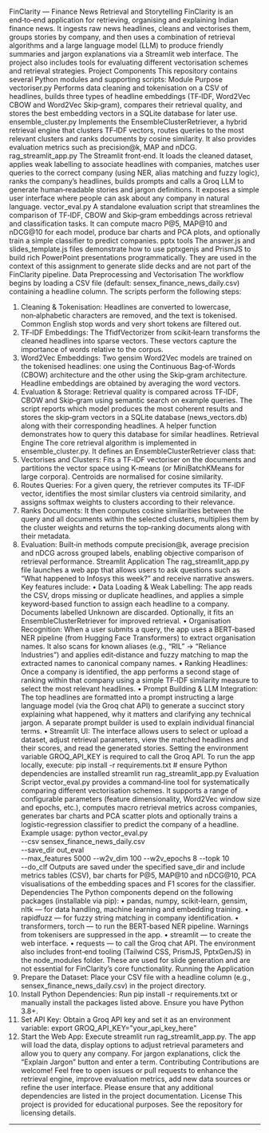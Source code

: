 FinClarity — Finance News Retrieval and Storytelling
FinClarity is an end‑to‑end application for retrieving, organising and explaining Indian finance news. It ingests raw news headlines, cleans and vectorises them, groups stories by company, and then uses a combination of retrieval algorithms and a large language model (LLM) to produce friendly summaries and jargon explanations via a Streamlit web interface. The project also includes tools for evaluating different vectorisation schemes and retrieval strategies.
Project Components
This repository contains several Python modules and supporting scripts:
Module	Purpose
vectoriser.py	Performs data cleaning and tokenisation on a CSV of headlines, builds three types of headline embeddings (TF‑IDF, Word2Vec CBOW and Word2Vec Skip‑gram), compares their retrieval quality, and stores the best embedding vectors in a SQLite database for later use.
ensemble_cluster.py	Implements the EnsembleClusterRetriever, a hybrid retrieval engine that clusters TF‑IDF vectors, routes queries to the most relevant clusters and ranks documents by cosine similarity. It also provides evaluation metrics such as precision@k, MAP and nDCG.
rag_streamlit_app.py	The Streamlit front‑end. It loads the cleaned dataset, applies weak labelling to associate headlines with companies, matches user queries to the correct company (using NER, alias matching and fuzzy logic), ranks the company’s headlines, builds prompts and calls a Groq LLM to generate human‑readable stories and jargon definitions. It exposes a simple user interface where people can ask about any company in natural language.
vector_eval.py	A standalone evaluation script that streamlines the comparison of TF‑IDF, CBOW and Skip‑gram embeddings across retrieval and classification tasks. It can compute macro P@5, MAP@10 and nDCG@10 for each model, produce bar charts and PCA plots, and optionally train a simple classifier to predict companies.
pptx tools	The answer.js and slides_template.js files demonstrate how to use pptxgenjs and PrismJS to build rich PowerPoint presentations programmatically. They are used in the context of this assignment to generate slide decks and are not part of the FinClarity pipeline.
Data Preprocessing and Vectorisation
The workflow begins by loading a CSV file (default: sensex_finance_news_daily.csv) containing a headline column. The scripts perform the following steps:
1.	Cleaning & Tokenisation: Headlines are converted to lowercase, non‑alphabetic characters are removed, and the text is tokenised. Common English stop words and very short tokens are filtered out.
2.	TF‑IDF Embeddings: The TfidfVectorizer from scikit‑learn transforms the cleaned headlines into sparse vectors. These vectors capture the importance of words relative to the corpus.
3.	Word2Vec Embeddings: Two gensim Word2Vec models are trained on the tokenised headlines: one using the Continuous Bag‑of‑Words (CBOW) architecture and the other using the Skip‑gram architecture. Headline embeddings are obtained by averaging the word vectors.
4.	Evaluation & Storage: Retrieval quality is compared across TF‑IDF, CBOW and Skip‑gram using semantic search on example queries. The script reports which model produces the most coherent results and stores the skip‑gram vectors in a SQLite database (news_vectors.db) along with their corresponding headlines. A helper function demonstrates how to query this database for similar headlines.
Retrieval Engine
The core retrieval algorithm is implemented in ensemble_cluster.py. It defines an EnsembleClusterRetriever class that:
1.	Vectorises and Clusters: Fits a TF‑IDF vectoriser on the documents and partitions the vector space using K‑means (or MiniBatchKMeans for large corpora). Centroids are normalised for cosine similarity.
2.	Routes Queries: For a given query, the retriever computes its TF‑IDF vector, identifies the most similar clusters via centroid similarity, and assigns softmax weights to clusters according to their relevance.
3.	Ranks Documents: It then computes cosine similarities between the query and all documents within the selected clusters, multiplies them by the cluster weights and returns the top‑ranking documents along with their metadata.
4.	Evaluation: Built‑in methods compute precision@k, average precision and nDCG across grouped labels, enabling objective comparison of retrieval performance.
Streamlit Application
The rag_streamlit_app.py file launches a web app that allows users to ask questions such as “What happened to Infosys this week?” and receive narrative answers. Key features include:
•	Data Loading & Weak Labelling: The app reads the CSV, drops missing or duplicate headlines, and applies a simple keyword‑based function to assign each headline to a company. Documents labelled Unknown are discarded. Optionally, it fits an EnsembleClusterRetriever for improved retrieval.
•	Organisation Recognition: When a user submits a query, the app uses a BERT‑based NER pipeline (from Hugging Face Transformers) to extract organisation names. It also scans for known aliases (e.g., “RIL” → “Reliance Industries”) and applies edit‑distance and fuzzy matching to map the extracted names to canonical company names.
•	Ranking Headlines: Once a company is identified, the app performs a second stage of ranking within that company using a simple TF‑IDF similarity measure to select the most relevant headlines.
•	Prompt Building & LLM Integration: The top headlines are formatted into a prompt instructing a large language model (via the Groq chat API) to generate a succinct story explaining what happened, why it matters and clarifying any technical jargon. A separate prompt builder is used to explain individual financial terms.
•	Streamlit UI: The interface allows users to select or upload a dataset, adjust retrieval parameters, view the matched headlines and their scores, and read the generated stories. Setting the environment variable GROQ_API_KEY is required to call the Groq API. To run the app locally, execute:
pip install -r requirements.txt  # ensure Python dependencies are installed
streamlit run rag_streamlit_app.py
Evaluation Script
vector_eval.py provides a command‑line tool for systematically comparing different vectorisation schemes. It supports a range of configurable parameters (feature dimensionality, Word2Vec window size and epochs, etc.), computes macro retrieval metrics across companies, generates bar charts and PCA scatter plots and optionally trains a logistic‑regression classifier to predict the company of a headline. Example usage:
python vector_eval.py \
  --csv sensex_finance_news_daily.csv \
  --save_dir out_eval \
  --max_features 5000 --w2v_dim 100 --w2v_epochs 8 --topk 10 \
  --do_clf
Outputs are saved under the specified save_dir and include metrics tables (CSV), bar charts for P@5, MAP@10 and nDCG@10, PCA visualisations of the embedding spaces and F1 scores for the classifier.
Dependencies
The Python components depend on the following packages (installable via pip):
•	pandas, numpy, scikit‑learn, gensim, nltk — for data handling, machine learning and embedding training.
•	rapidfuzz — for fuzzy string matching in company identification.
•	transformers, torch — to run the BERT‑based NER pipeline. Warnings from tokenisers are suppressed in the app.
•	streamlit — to create the web interface.
•	requests — to call the Groq chat API.
The environment also includes front‑end tooling (Tailwind CSS, PrismJS, PptxGenJS) in the node_modules folder. These are used for slide generation and are not essential for FinClarity’s core functionality.
Running the Application
1.	Prepare the Dataset: Place your CSV file with a headline column (e.g., sensex_finance_news_daily.csv) in the project directory.
2.	Install Python Dependencies: Run pip install -r requirements.txt or manually install the packages listed above. Ensure you have Python 3.8+.
3.	Set API Key: Obtain a Groq API key and set it as an environment variable:
 	export GROQ_API_KEY="your_api_key_here"
4.	Start the Web App: Execute streamlit run rag_streamlit_app.py. The app will load the data, display options to adjust retrieval parameters and allow you to query any company. For jargon explanations, click the “Explain Jargon” button and enter a term.
Contributing
Contributions are welcome! Feel free to open issues or pull requests to enhance the retrieval engine, improve evaluation metrics, add new data sources or refine the user interface. Please ensure that any additional dependencies are listed in the project documentation.
License
This project is provided for educational purposes. See the repository for licensing details.
________________________________________
